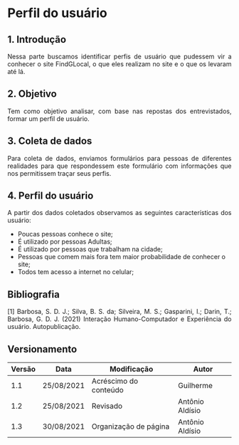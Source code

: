 # Perfil do usuário

## 1. Introdução
<p align = "justify">
Nessa parte buscamos identificar perfis de usuário que pudessem vir a conhecer o site FindGLocal, o que eles realizam no site e o que os levaram até lá.
</p>

## 2. Objetivo
<p align = "justify">
Tem como objetivo analisar, com base nas repostas dos entrevistados, formar um perfil de usuário.
</p>

## 3. Coleta de dados
<p align = "justify">
Para coleta de dados, enviamos formulários para pessoas de diferentes realidades para que respondessem este formulário com informações que nos permitissem traçar seus perfis.
</p>

## 4. Perfil do usuário
<p align = "justify">
A partir dos dados coletados observamos as seguintes características dos usuário:
</p>

- Poucas pessoas conhece o site;
- É utilizado por pessoas Adultas;
- É utilizado por pessoas que trabalham na cidade;
- Pessoas que comem mais fora tem maior probabilidade de conhecer o site;
- Todos tem acesso a internet no celular;

## Bibliografia <a id="Bibliografia"></a>
<p align = "justify"> [1] Barbosa, S. D. J.; Silva, B. S. da; Silveira, M. S.; Gasparini, I.; Darin, T.; Barbosa, G. D. J. (2021) Interação Humano-Computador e Experiência do usuário. Autopublicação. </p>


## Versionamento

<center>


| Versão | Data | Modificação | Autor |
|--|--|--|--|
| 1.1 | 25/08/2021 | Acréscimo do conteúdo | Guilherme |
| 1.2 | 25/08/2021 | Revisado | Antônio Aldísio |
| 1.3 | 30/08/2021 | Organização de página | Antônio Aldísio |

</center>